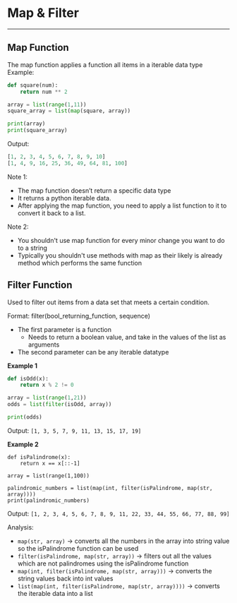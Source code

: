 # Map & Filter
---
## Map Function
The map function applies a function all items in a iterable data type
Example:
```python
def square(num):
    return num ** 2

array = list(range(1,11))
square_array = list(map(square, array))

print(array)
print(square_array)
```
Output:
```python
[1, 2, 3, 4, 5, 6, 7, 8, 9, 10]
[1, 4, 9, 16, 25, 36, 49, 64, 81, 100]
```
Note 1:    
   * The map function doesn’t return a specific data type
   * It returns a python iterable data. 
   * After applying the map function, you need to apply a list function to it to convert it back to a list.

Note 2:   
   * You shouldn't use map function for every minor change you want to do to a string
   * Typically you shouldn't use methods with map as their likely is already method which performs the same function
## Filter Function
Used to filter out items from a data set that meets a certain condition.

Format: filter(bool_returning_function, sequence)
* The first parameter is a function
     * Needs to return a boolean value, and take in the values of the list as arguments
* The second parameter can be any iterable datatype

**Example 1**
```python
def isOdd(x):
    return x % 2 != 0

array = list(range(1,21))
odds = list(filter(isOdd, array))

print(odds)
```
Output: 
```[1, 3, 5, 7, 9, 11, 13, 15, 17, 19]```

**Example 2**
```
def isPalindrome(x):
    return x == x[::-1]

array = list(range(1,100))

palindromic_numbers = list(map(int, filter(isPalindrome, map(str, array))))
print(palindromic_numbers)
```
Output: ```[1, 2, 3, 4, 5, 6, 7, 8, 9, 11, 22, 33, 44, 55, 66, 77, 88, 99]```

Analysis:
* ```map(str, array)``` -> converts all the numbers in the array into string value so the isPalindrome function can be used
* ```filter(isPalindrome, map(str, array))``` -> filters out all the values which are not palindromes using the isPalindrome function
* ```map(int, filter(isPalindrome, map(str, array)))``` -> converts the string values back into int values
* ```list(map(int, filter(isPalindrome, map(str, array))))``` -> converts the iterable data into a list
